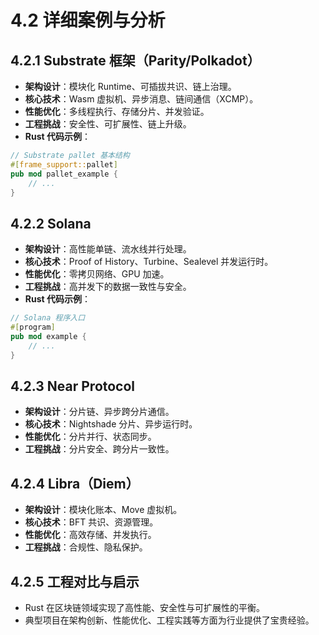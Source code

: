 # 4.2 详细案例与分析

## 4.2.1 Substrate 框架（Parity/Polkadot）

- **架构设计**：模块化 Runtime、可插拔共识、链上治理。
- **核心技术**：Wasm 虚拟机、异步消息、链间通信（XCMP）。
- **性能优化**：多线程执行、存储分片、并发验证。
- **工程挑战**：安全性、可扩展性、链上升级。
- **Rust 代码示例**：

```rust
// Substrate pallet 基本结构
#[frame_support::pallet]
pub mod pallet_example {
    // ...
}
```

## 4.2.2 Solana

- **架构设计**：高性能单链、流水线并行处理。
- **核心技术**：Proof of History、Turbine、Sealevel 并发运行时。
- **性能优化**：零拷贝网络、GPU 加速。
- **工程挑战**：高并发下的数据一致性与安全。
- **Rust 代码示例**：

```rust
// Solana 程序入口
#[program]
pub mod example {
    // ...
}
```

## 4.2.3 Near Protocol

- **架构设计**：分片链、异步跨分片通信。
- **核心技术**：Nightshade 分片、异步运行时。
- **性能优化**：分片并行、状态同步。
- **工程挑战**：分片安全、跨分片一致性。

## 4.2.4 Libra（Diem）

- **架构设计**：模块化账本、Move 虚拟机。
- **核心技术**：BFT 共识、资源管理。
- **性能优化**：高效存储、并发执行。
- **工程挑战**：合规性、隐私保护。

## 4.2.5 工程对比与启示

- Rust 在区块链领域实现了高性能、安全性与可扩展性的平衡。
- 典型项目在架构创新、性能优化、工程实践等方面为行业提供了宝贵经验。
